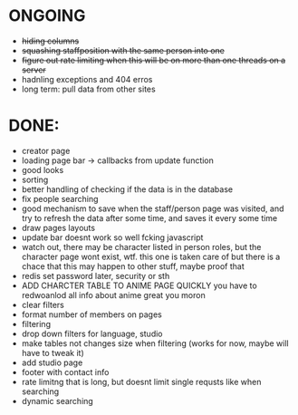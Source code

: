 # ONGOING
- ~~hiding columns~~
- ~~squashing staffposition with the same person into one~~
- ~~figure out rate limiting when this will be on more than one threads on a server~~
- hadnling exceptions and 404 erros
- long term: pull data from other sites



# DONE:
- creator page
- loading page bar -> callbacks from update function
- good looks
- sorting
- better handling of checking if the data is in the database
- fix people searching
- good mechanism to save when the staff/person page was visited, and try to refresh the data after some time, and saves it every some time
- draw pages layouts
- update bar doesnt work so well fcking javascript
- watch out, there may be character listed in person roles, but the character page wont exist, wtf. this one is taken care of but there is a chace that this may happen to other stuff, maybe proof that
- redis set password later, security or sth
- ADD CHARCTER TABLE TO ANIME PAGE QUICKLY you have to redwoanlod all info about anime great you moron
- clear filters
- format number of members on pages
- filtering
- drop down filters for language, studio
- make tables not changes size when filtering (works for now, maybe will have to tweak it)
- add studio page
- footer with contact info
- rate limitng that is long, but doesnt limit single requsts like when searching
- dynamic searching

